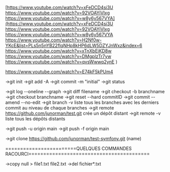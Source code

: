 


[https://www.youtube.com/watch?v=xFeDCD4si3U
https://www.youtube.com/watch?v=92VOAYiVlxg
https://www.youtube.com/watch?v=w8y6y567VYA](https://www.youtube.com/watch?v=xFeDCD4si3U
https://www.youtube.com/watch?v=92VOAYiVlxg
https://www.youtube.com/watch?v=w8y6y567VYA
https://www.youtube.com/watch?v=H2Nf0w-YKcE&list=PLs5n5nYB22fIqNHp8kHP6dLW5DZYJnWxz&index=6
https://www.youtube.com/watch?v=xTnXbEiKD8w
https://www.youtube.com/watch?v=DMgplzTr7yw
https://www.youtube.com/watch?v=qvsWwwq2ynE
)

https://www.youtube.com/watch?v=E74kF5kPUm4

->git init
->git add -A
->git commit -m "initial"
->git status

->git log --oneline --graph
->git diff filename
->git checkout -b branchname
->git checkout branchname
->git reset --hard commitID
->git commit --amend --no-edit
->git branch -v liste tous les branches avec les derniers commit au niveau de chaque branches
->git remote https://github.com/junorman/test.git crée un dépôt distant
->git remote -v liste tous les dépôts distants

->git push -u origin main
->git push -f origin main

->git clone https://github.com/junorman/test-symfony.git (name)

========================QUELQUES COMMANDES RACOURCI=========================================

->copy null > file1.txt file2.txt
->del fichier*.txt
